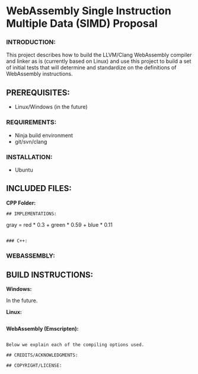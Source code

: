 # WebAssembly Single Instruction Multiple Data (SIMD) Proposal

### INTRODUCTION:
This project describes how to build the LLVM/Clang WebAssembly compiler and linker as is
(currently based on Linux) and use this project to build a set of initial tests that 
will determine and standardize on the definitions of WebAssembly instructions.

## PREREQUISITES:
* Linux/Windows (in the future)

### REQUIREMENTS:
* Ninja build environment
* git/svn/clang

### INSTALLATION:
* Ubuntu

## INCLUDED FILES:
**CPP Folder:**
```
## IMPLEMENTATIONS:

```
gray = red * 0.3 + green * 0.59 + blue * 0.11
```

### C++:

```

### WEBASSEMBLY:

## BUILD INSTRUCTIONS:
**Windows:**

In the future.

**Linux:**		

```

```
**WebAssembly (Emscripten):**

```

Below we explain each of the compiling options used.

## CREDITS/ACKNOWLEDGMENTS:

## COPYRIGHT/LICENSE:
